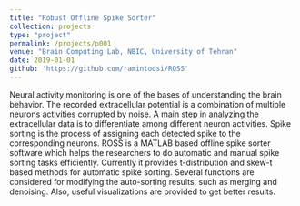 ```yaml
---
title: "Robust Offline Spike Sorter"
collection: projects
type: "project"
permalink: /projects/p001
venue: "Brain Computing Lab, NBIC, University of Tehran"
date: 2019-01-01
github: 'https://github.com/ramintoosi/ROSS'
---
```


Neural activity monitoring is one of the bases of understanding the brain behavior. The recorded extracellular potential is a combination of multiple neurons activities corrupted by noise. A main step in analyzing the extracellular data is to differentiate among different neuron activities. Spike sorting is the process of assigning each detected spike to the corresponding neurons. ROSS is a MATLAB based offline spike sorter software which helps the researchers to do automatic and manual spike sorting tasks efficiently. Currently it provides t-distribution and skew-t based methods for automatic spike sorting. Several functions are considered for modifying the auto-sorting results, such as merging and denoising. Also, useful visualizations are provided to get better results.
